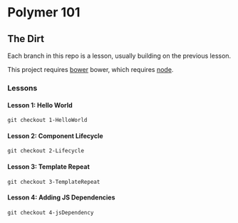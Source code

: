 # Polymer 101 #

## The Dirt ##

Each branch in this repo is a lesson, usually building on  the previous lesson.

This project requires [bower](http://bower.io/) bower, which requires [node](http://nodejs.org/).


### Lessons ####

####  Lesson 1: Hello World ####

```
git checkout 1-HelloWorld
```

####  Lesson 2: Component Lifecycle ####

```
git checkout 2-Lifecycle
```

####  Lesson 3: Template Repeat ####

```
git checkout 3-TemplateRepeat
```

####  Lesson 4: Adding JS Dependencies ####

```
git checkout 4-jsDependency
```
